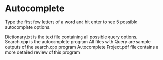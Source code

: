 # Autocomplete
Type the first few letters of a word and hit enter to see 5 possible autocomplete options.

Dictionary.txt is the text file containing all possible query options. 
Search.cpp is the autocomplete program
All files with Query are sample outputs of the search.cpp program
Autocomplete Project.pdf file contains a more detailed review of this program

